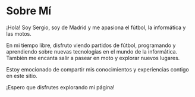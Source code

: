 # Sobre Mí

¡Hola! Soy Sergio, soy de Madrid y me apasiona el fútbol, la informática y las motos.

En mi tiempo libre, disfruto viendo partidos de fútbol, programando y aprendiendo sobre nuevas tecnologías en el mundo de la informática. También me encanta salir a pasear en moto y explorar nuevos lugares.

Estoy emocionado de compartir mis conocimientos y experiencias contigo en este sitio.

¡Espero que disfrutes explorando mi página!
